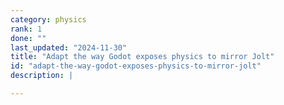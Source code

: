 ```yaml
---
category: physics
rank: 1
done: ""
last_updated: "2024-11-30"
title: "Adapt the way Godot exposes physics to mirror Jolt"
id: "adapt-the-way-godot-exposes-physics-to-mirror-jolt"
description: |

---
```

